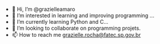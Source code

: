 - 👋 Hi, I’m @grazielleamaro
- 👀 I’m interested in learning and improving programming ...
- 🌱 I’m currently learning Python and C...
- 💞️ I’m looking to collaborate on programming projets.
- 📫 How to reach me grazielle.rocha@fatec.sp.gov.br

<!---
grazielleamaro/grazielleamaro is a ✨ special ✨ repository because its `README.md` (this file) appears on your GitHub profile.
You can click the Preview link to take a look at your changes.
--->
